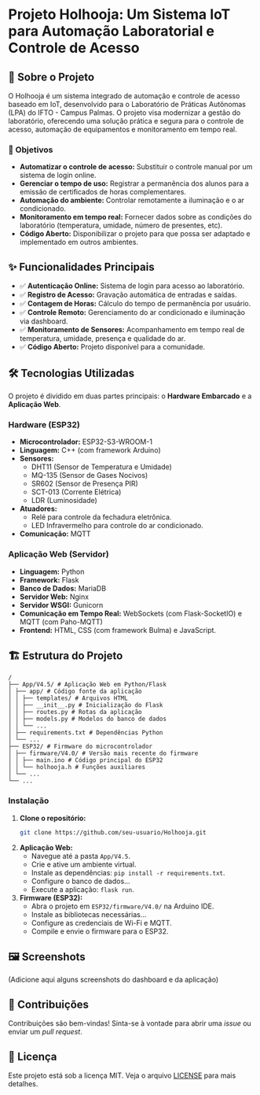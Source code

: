 # Projeto Holhooja: Um Sistema IoT para Automação Laboratorial e Controle de Acesso

## 📖 Sobre o Projeto

O Holhooja é um sistema integrado de automação e controle de acesso baseado em IoT, desenvolvido para o Laboratório de Práticas Autônomas (LPA) do IFTO - Campus Palmas. O projeto visa modernizar a gestão do laboratório, oferecendo uma solução prática e segura para o controle de acesso, automação de equipamentos e monitoramento em tempo real.

### 🎯 Objetivos

*   **Automatizar o controle de acesso:** Substituir o controle manual por um sistema de login online.
*   **Gerenciar o tempo de uso:** Registrar a permanência dos alunos para a emissão de certificados de horas complementares.
*   **Automação do ambiente:** Controlar remotamente a iluminação e o ar condicionado.
*   **Monitoramento em tempo real:** Fornecer dados sobre as condições do laboratório (temperatura, umidade, número de presentes, etc).
*   **Código Aberto:** Disponibilizar o projeto para que possa ser adaptado e implementado em outros ambientes.

## ✨ Funcionalidades Principais

*   ✅ **Autenticação Online:** Sistema de login para acesso ao laboratório.
*   ✅ **Registro de Acesso:** Gravação automática de entradas e saídas.
*   ✅ **Contagem de Horas:** Cálculo do tempo de permanência por usuário.
*   ✅ **Controle Remoto:** Gerenciamento do ar condicionado e iluminação via dashboard.
*   ✅ **Monitoramento de Sensores:** Acompanhamento em tempo real de temperatura, umidade, presença e qualidade do ar.
*   ✅ **Código Aberto:** Projeto disponível para a comunidade.

## 🛠️ Tecnologias Utilizadas

O projeto é dividido em duas partes principais: o **Hardware Embarcado** e a **Aplicação Web**.

### Hardware (ESP32)

*   **Microcontrolador:** ESP32-S3-WROOM-1
*   **Linguagem:** C++ (com framework Arduino)
*   **Sensores:**
    *   DHT11 (Sensor de Temperatura e Umidade)
    *   MQ-135 (Sensor de Gases Nocivos)
    *   SR602 (Sensor de Presença PIR)
    *   SCT-013 (Corrente Elétrica)
    *   LDR (Luminosidade)
*   **Atuadores:**
    *   Relé para controle da fechadura eletrônica.
    *   LED Infravermelho para controle do ar condicionado.
*   **Comunicação:** MQTT

### Aplicação Web (Servidor)

*   **Linguagem:** Python
*   **Framework:** Flask
*   **Banco de Dados:** MariaDB
*   **Servidor Web:** Nginx
*   **Servidor WSGI:** Gunicorn
*   **Comunicação em Tempo Real:** WebSockets (com Flask-SocketIO) e MQTT (com Paho-MQTT)
*   **Frontend:** HTML, CSS (com framework Bulma) e JavaScript.

## 🏗️ Estrutura do Projeto

```
/
├── App/V4.5/ # Aplicação Web em Python/Flask
│ ├── app/ # Código fonte da aplicação
│ │ ├── templates/ # Arquivos HTML
│ │ ├── __init__.py # Inicialização do Flask
│ │ ├── routes.py # Rotas da aplicação
│ │ ├── models.py # Modelos do banco de dados
│ │ └── ...
│ ├── requirements.txt # Dependências Python
│ └── ...
├── ESP32/ # Firmware do microcontrolador
│ ├── firmware/V4.0/ # Versão mais recente do firmware
│ │ ├── main.ino # Código principal do ESP32
│ │ └── holhooja.h # Funções auxiliares
│ └── ...
└── ...
```

### Instalação

1.  **Clone o repositório:**
    ```bash
    git clone https://github.com/seu-usuario/Holhooja.git
    ```
2.  **Aplicação Web:**
    *   Navegue até a pasta `App/V4.5`.
    *   Crie e ative um ambiente virtual.
    *   Instale as dependências: `pip install -r requirements.txt`.
    *   Configure o banco de dados...
    *   Execute a aplicação: `flask run`.
3.  **Firmware (ESP32):**
    *   Abra o projeto em `ESP32/firmware/V4.0/` na Arduino IDE.
    *   Instale as bibliotecas necessárias...
    *   Configure as credenciais de Wi-Fi e MQTT.
    *   Compile e envie o firmware para o ESP32.

## 🖼️ Screenshots

(Adicione aqui alguns screenshots do dashboard e da aplicação)

## 🤝 Contribuições

Contribuições são bem-vindas! Sinta-se à vontade para abrir uma *issue* ou enviar um *pull request*.

## 📝 Licença

Este projeto está sob a licença MIT. Veja o arquivo [LICENSE](LICENSE) para mais detalhes.
